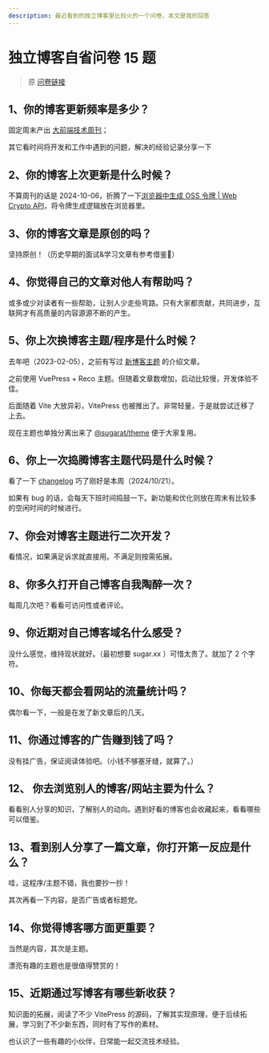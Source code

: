 ```yaml
---
description: 最近看到的独立博客里比较火的一个问卷，本文是我的回答
---
```

# 独立博客自省问卷 15 题

>原 [问卷链接](https://yayu.net/4626.html)

## 1、你的博客更新频率是多少？
固定周末产出 [大前端技术周刊](https://sugarat.top/weekly/)；

其它看时间将开发和工作中遇到的问题，解决的经验记录分享一下

## 2、你的博客上次更新是什么时候？

不算周刊的话是 2024-10-06，折腾了一下[浏览器中生成 OSS 令牌 | Web Crypto API](https://sugarat.top/technology/learn/oss-token-generate-web.html)，将令牌生成逻辑放在浏览器里。

## 3、你的博客文章是原创的吗？

坚持原创！（历史早期的面试&学习文章有参考借鉴🤭）

## 4、你觉得自己的文章对他人有帮助吗？

或多或少对读者有一些帮助，让别人少走些弯路。只有大家都贡献，共同进步，互联网才有高质量的内容源源不断的产生。

## 5、你上次换博客主题/程序是什么时候？

去年吧（2023-02-05），之前有写过 [新博客主题](https://sugarat.top/technology/works/theme.html) 的介绍文章。

之前使用 VuePress + Reco 主题。但随着文章数增加，启动比较慢，开发体验不佳。

后面随着 Vite 大放异彩，VitePress 也被推出了。非常轻量，于是就尝试迁移了上去。

现在主题也单独分离出来了 [@sugarat/theme](https://theme.sugarat.top/) 便于大家复用。

## 6、你上一次捣腾博客主题代码是什么时候？

看了一下 [changelog](https://theme.sugarat.top/changelog.html) 巧了刚好是本周（2024/10/21）。

如果有 bug 的话，会每天下班时间捣鼓一下。新功能和优化则放在周末有比较多的空闲时间的时候进行。

## 7、你会对博客主题进行二次开发？

看情况，如果满足诉求就直接用。不满足则按需拓展。

## 8、你多久打开自己博客自我陶醉一次？

每周几次吧？看看可访问性或者评论。

## 9、你近期对自己博客域名什么感受？

没什么感觉，维持现状就好。（最初想要 sugar.xx ）可惜太贵了。就加了 2 个字符。

## 10、你每天都会看网站的流量统计吗？

偶尔看一下，一般是在发了新文章后的几天。

## 11、你通过博客的广告赚到钱了吗？

没有挂广告，保证阅读体验吧。（小钱不够塞牙缝，就算了。）

## 12、 你去浏览别人的博客/网站主要为什么？

看看别人分享的知识，了解别人的动向。遇到好看的博客也会收藏起来，看看哪些可以借鉴。

## 13、看到别人分享了一篇文章，你打开第一反应是什么？

哇，这程序/主题不错，我也要抄一抄！

其次再看一下内容，是否广告或者标题党。

## 14、你觉得博客哪方面更重要？

当然是内容，其次是主题。

漂亮有趣的主题也是很值得赞赏的！

## 15、近期通过写博客有哪些新收获？

知识面的拓展，阅读了不少 VitePress 的源码，了解其实现原理，便于后续拓展，学习到了不少新东西，同时有了写作的素材。

也认识了一些有趣的小伙伴，日常能一起交流技术经验。
